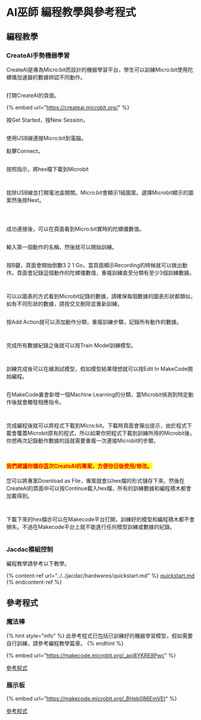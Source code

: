 # AI巫師 編程教學與參考程式

## 編程教學

### CreateAI手勢機器學習

CreateAI是專為Micro:bit而設計的機器學習平台，學生可以訓練Micro:bit使用陀螺儀加速器的數據辨認不同動作。

<figure><img src="../../.gitbook/assets/Screenshot 2025-10-14 162013.png" alt=""><figcaption></figcaption></figure>

打開CreateAI的頁面。

{% embed url="https://createai.microbit.org/" %}

按Get Started，按New Session。

<figure><img src="../../.gitbook/assets/Screenshot 2025-10-14 162926.png" alt=""><figcaption></figcaption></figure>

使用USB線連接Micro:bit到電腦。

點擊Connect。

<figure><img src="../../.gitbook/assets/Screenshot 2025-10-14 163210.png" alt=""><figcaption></figcaption></figure>

按照指示，將hex檔下載到Microbit

<div><figure><img src="../../.gitbook/assets/Screenshot 2025-10-14 163305.png" alt=""><figcaption></figcaption></figure> <figure><img src="../../.gitbook/assets/Screenshot 2025-10-14 163405.png" alt=""><figcaption></figcaption></figure></div>

拔除USB線並打開電池盒開關。Micro:bit會顯示1組圖案。選擇Microbit顯示的圖案然後按Next。

<div><figure><img src="../../.gitbook/assets/Screenshot 2025-10-14 163447.png" alt=""><figcaption></figcaption></figure> <figure><img src="../../.gitbook/assets/Screenshot 2025-10-14 163718.png" alt=""><figcaption></figcaption></figure> <figure><img src="../../.gitbook/assets/Screenshot 2025-10-14 163700.png" alt=""><figcaption></figcaption></figure></div>

成功連接後，可以在頁面看到Micro:bit實時的陀螺儀數值。

<figure><img src="../../.gitbook/assets/Screenshot 2025-10-14 163752.png" alt=""><figcaption></figcaption></figure>

輸入第一個動作的名稱，然後就可以開始訓練。

<figure><img src="../../.gitbook/assets/Screenshot 2025-10-14 164044.png" alt=""><figcaption></figcaption></figure>

按B鍵，頁面會開始倒數3 2 1 Go，當頁面顯示Recording的時候就可以做出動作。頁面會記錄這個動作的陀螺儀數值，重複訓練直至分類有至少3個訓練數據。

<div><figure><img src="../../.gitbook/assets/Screenshot 2025-10-14 164424.png" alt=""><figcaption></figcaption></figure> <figure><img src="../../.gitbook/assets/Screenshot 2025-10-14 164437.png" alt=""><figcaption></figcaption></figure></div>

可以以圖表的方式看到Microbit記錄的數據，請確保每個數據的圖表形狀都類似，如有不同形狀的數據，請按交叉刪除並重新訓練。

<figure><img src="../../.gitbook/assets/Screenshot 2025-10-14 170901.png" alt=""><figcaption></figcaption></figure>

按Add Action就可以添加動作分類，重複訓練步驟，記錄所有動作的數據。

<div><figure><img src="../../.gitbook/assets/image (187).png" alt=""><figcaption></figcaption></figure> <figure><img src="../../.gitbook/assets/image (189).png" alt=""><figcaption></figcaption></figure></div>

完成所有數據紀錄之後就可以按Train Model訓練模型。

<div><figure><img src="../../.gitbook/assets/image (188).png" alt=""><figcaption></figcaption></figure> <figure><img src="../../.gitbook/assets/image (190).png" alt=""><figcaption></figcaption></figure></div>

訓練完成後可以在線測試模型，假如模型結果理想就可以按Edit In MakeCode開始編程。

<figure><img src="../../.gitbook/assets/image (191).png" alt=""><figcaption></figcaption></figure>

在MakeCode裏會新增一個Machine Learning的分類，當Microbit偵測到特定動作後就會觸發相應指令。

<figure><img src="../../.gitbook/assets/image (192).png" alt=""><figcaption></figcaption></figure>

<figure><img src="../../.gitbook/assets/image (198).png" alt=""><figcaption></figcaption></figure>

完成編程後就可以將程式下載到Micro:bit。下載時頁面會彈出提示，由於程式下載會覆蓋Microbit原有的程式，所以如果你把程式下載到訓練所用的Microbit後，你想再次記錄動作數據的話就需要重複一次連接Microbit的步驟。

<figure><img src="../../.gitbook/assets/image (193).png" alt=""><figcaption></figcaption></figure>

<figure><img src="../../.gitbook/assets/image (194).png" alt=""><figcaption></figcaption></figure>

#### <mark style="color:red;">我們建議你儲存這次CreateAI的專案，方便你日後使用/修改。</mark>

您可以將專案Download as File，專案就會以hex檔的形式儲存下來。然後在CreateAI的頁面中可以按Continue載入hex檔，所有的訓練數據和編程積木都會加載得到。

<figure><img src="../../.gitbook/assets/image (195).png" alt=""><figcaption></figcaption></figure>



<figure><img src="../../.gitbook/assets/image (196).png" alt=""><figcaption></figcaption></figure>

下載下來的hex檔亦可以在Makecode平台打開，訓練好的模型和編程積木都不會損失。不過在Makecode平台上就不能進行任何模型訓練或數據的紀錄。

<figure><img src="../../.gitbook/assets/image (197).png" alt=""><figcaption></figcaption></figure>

### Jacdac模組控制

編程教學請參考以下教學。

{% content-ref url="../../jacdac/hardwares/quickstart.md" %}
[quickstart.md](../../jacdac/hardwares/quickstart.md)
{% endcontent-ref %}

## 參考程式

### 魔法棒

{% hint style="info" %}
此參考程式已包括已訓練好的機器學習模型，假如需要自行訓練，請參考編程教學篇章。
{% endhint %}

{% embed url="https://makecode.microbit.org/_aoj8YKRE8Pwc" %}

[參考程式](https://makecode.microbit.org/_aoj8YKRE8Pwc)

### 展示板

{% embed url="https://makecode.microbit.org/_8Heb086EmVEt" %}

[參考程式](https://makecode.microbit.org/_8Heb086EmVEt)
